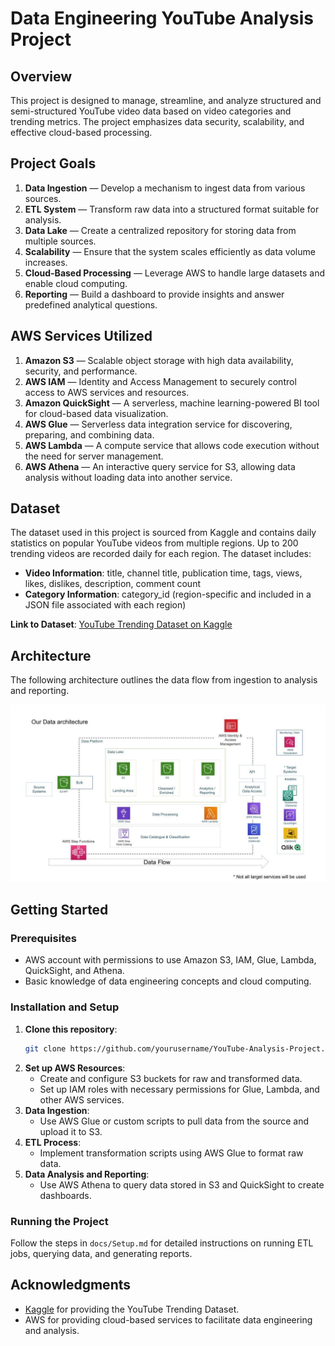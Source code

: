 # Data Engineering YouTube Analysis Project

## Overview
This project is designed to manage, streamline, and analyze structured and semi-structured YouTube video data based on video categories and trending metrics. The project emphasizes data security, scalability, and effective cloud-based processing.

## Project Goals
1. **Data Ingestion** — Develop a mechanism to ingest data from various sources.
2. **ETL System** — Transform raw data into a structured format suitable for analysis.
3. **Data Lake** — Create a centralized repository for storing data from multiple sources.
4. **Scalability** — Ensure that the system scales efficiently as data volume increases.
5. **Cloud-Based Processing** — Leverage AWS to handle large datasets and enable cloud computing.
6. **Reporting** — Build a dashboard to provide insights and answer predefined analytical questions.

## AWS Services Utilized
1. **Amazon S3** — Scalable object storage with high data availability, security, and performance.
2. **AWS IAM** — Identity and Access Management to securely control access to AWS services and resources.
3. **Amazon QuickSight** — A serverless, machine learning-powered BI tool for cloud-based data visualization.
4. **AWS Glue** — Serverless data integration service for discovering, preparing, and combining data.
5. **AWS Lambda** — A compute service that allows code execution without the need for server management.
6. **AWS Athena** — An interactive query service for S3, allowing data analysis without loading data into another service.

## Dataset
The dataset used in this project is sourced from Kaggle and contains daily statistics on popular YouTube videos from multiple regions. Up to 200 trending videos are recorded daily for each region. The dataset includes:
- **Video Information**: title, channel title, publication time, tags, views, likes, dislikes, description, comment count
- **Category Information**: category_id (region-specific and included in a JSON file associated with each region)

**Link to Dataset**: [YouTube Trending Dataset on Kaggle](https://www.kaggle.com/datasets/datasnaek/youtube-new)

## Architecture
The following architecture outlines the data flow from ingestion to analysis and reporting. 

![Architecture Diagram](architecture.jpeg)

## Getting Started

### Prerequisites
- AWS account with permissions to use Amazon S3, IAM, Glue, Lambda, QuickSight, and Athena.
- Basic knowledge of data engineering concepts and cloud computing.

### Installation and Setup
1. **Clone this repository**:
    ```bash
    git clone https://github.com/yourusername/YouTube-Analysis-Project.git
    ```
2. **Set up AWS Resources**:
   - Create and configure S3 buckets for raw and transformed data.
   - Set up IAM roles with necessary permissions for Glue, Lambda, and other AWS services.
3. **Data Ingestion**:
   - Use AWS Glue or custom scripts to pull data from the source and upload it to S3.
4. **ETL Process**:
   - Implement transformation scripts using AWS Glue to format raw data.
5. **Data Analysis and Reporting**:
   - Use AWS Athena to query data stored in S3 and QuickSight to create dashboards.

### Running the Project
Follow the steps in `docs/Setup.md` for detailed instructions on running ETL jobs, querying data, and generating reports.

## Acknowledgments
- [Kaggle](https://www.kaggle.com/datasets/datasnaek/youtube-new) for providing the YouTube Trending Dataset.
- AWS for providing cloud-based services to facilitate data engineering and analysis.


